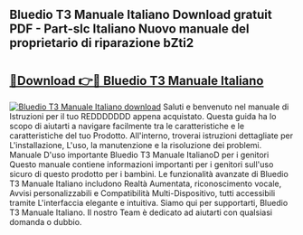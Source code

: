 ## Bluedio T3 Manuale Italiano Download gratuit PDF - Part-slc Italiano Nuovo manuale del proprietario di riparazione bZti2

# <h2><a href="http://dfejlfd.blite.top/?on=Bluedio+T3+Manuale+Italiano">🔗Download 👉🔴 Bluedio T3 Manuale Italiano</a></h2>

[![Bluedio T3 Manuale Italiano download](https://i.imgur.com/lujVjoI.png)](http://dfejlfd.blite.top/?on=Bluedio+T3+Manuale+Italiano)
Saluti e benvenuto nel manuale di Istruzioni per il tuo REDDDDDDD appena acquistato. Questa guida ha lo scopo di aiutarti a navigare facilmente tra le caratteristiche e le caratteristiche del tuo Prodotto. All'interno, troverai istruzioni dettagliate per L'installazione, L'uso, la manutenzione e la risoluzione dei problemi. Manuale D'uso importante Bluedio T3 Manuale ItalianoD per i genitori Questo manuale contiene informazioni importanti per i genitori sull'uso sicuro di questo prodotto per i bambini. Le funzionalità avanzate di Bluedio T3 Manuale Italiano includono Realtà Aumentata, riconoscimento vocale, Avvisi personalizzabili e Compatibilità Multi-Dispositivo, tutti accessibili tramite L'interfaccia elegante e intuitiva. Siamo qui per supportarti, Bluedio T3 Manuale Italiano. Il nostro Team è dedicato ad aiutarti con qualsiasi domanda o dubbio.
